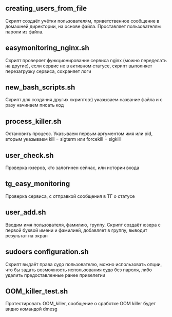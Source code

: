 ## creating_users_from_file
Скрипт создаёт учётки пользователям, приветственное сообщение в домашней директории, на основе файла. Проставляет пользователям пароли из файла.

## easymonitoring_nginx.sh
Скрипт проверяет функционирование сервиса nginx (можно переделать на другие), если сервис не в активном статусе, скрипт выполняет перезагрузку сервиса, сохраняет логи

## new_bash_scripts.sh
Скрипт для создания других скриптов:) указываем название файла и с разу начинаем писать код

## process_killer.sh
Остановить процесс. Указываем первым аргументом имя или pid, вторым указываем kill = sigterm или forcekill = sigkill

## user_check.sh
Проверка юзеров, кто залогинен сейчас, или истории входа

## tg_easy_monitoring
Проверка сервиса, с отправкой сообщения в ТГ о статусе

## user_add.sh
Вводим имя пользователя, фамилию, группу. Скрипт создаёт юзера с первой буквой имени и фамилией, добавляет в группу, выводит результат на экран

## sudoers configuration.sh
Скрипт выдаёт права судо пользователю, можно использовать опции, что бы задать возможность использования судо без пароля, либо удалить предоставленные ранее привелегии

## OOM_killer_test.sh
Протестировать OOM_killer, сообщение о сработке OOM killer будет видно командой dmesg
